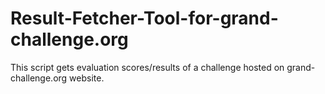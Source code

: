 # Result-Fetcher-Tool-for-grand-challenge.org
This script gets evaluation scores/results of a challenge hosted on grand-challenge.org website.
